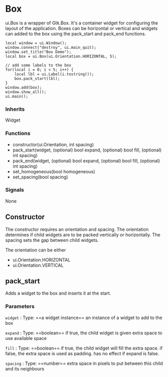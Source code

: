 # Box

ui.Box is a wrapper of Gtk.Box. It's a container widget for configuring the layout of the application. Boxes can be horizontal or vertical and widgets can added to the box using the pack_start and pack_end functions. 

```
local window = ui.Window();
window.connect("destroy", ui.main_quit);
window.set_title("Box Demo");
local box = ui.Box(ui.Orientation.HORIZONTAL, 5);

// add some labels to the box
for(local i = 0; i < 5; i++) { 
    local lbl = ui.Label(i.tostring());
    box.pack_start(lbl);
}
window.add(box);
window.show_all();
ui.main();

```

### Inherits

Widget


### Functions 

* constructor(ui.Orientation, int spacing)
* pack_start(widget, (optional) bool expand, (optional) bool fill, (optional) int spacing)
* pack_end(widget, (optional) bool expand, (optional) bool fill, (optional) int spacing)
* set_homogeneous(bool homogeneous)
* set_spacing(bool spacing)

### Signals

None


## Constructor

The constructor requires an orientation and spacing. The orientation determines if child widgets are to be packed vertically or horizontally. The spacing sets the gap between child widgets. 

The orientation can be either

* ui.Orientation.HORIZONTAL
* ui.Orientation.VERTICAL

## pack_start

Adds a widget to the box and inserts it at the start.

### Parameters

`widget` 
:   Type: ==a widget instance==
    an instance of a widget to add to the box

`expand`
:   Type: ==boolean==
    if true, the child widget is given extra space to use available space

`fill`
:   Type: ==boolean==
    if true, the child widget will fill the extra space. if false, the extra space is used as padding. has no effect if expand is false.

`spacing`
:   Type: ==number==
    extra space in pixels to put between this child and its neighbours

